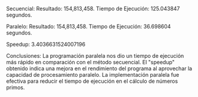 Secuencial:
Resultado: 154,813,458.
Tiempo de Ejecución: 125.043847 segundos.

Paralelo:
Resultado: 154,813,458.
Tiempo de Ejecución: 36.698604 segundos.

Speedup: 3.4036631524007196

Conclusiones:
La programación paralela nos dio un tiempo de ejecución más rápido en comparación con el método secuencial.
El "speedup" obtenido indica una mejora en el rendimiento del programa al aprovechar la capacidad de procesamiento paralelo.
La implementación paralela fue efectiva para reducir el tiempo de ejecución en el cálculo de números primos.
